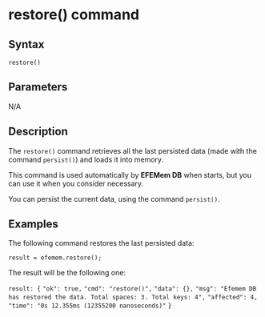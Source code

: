 # restore() command

## **Syntax** 

`restore()`



## **Parameters**

N/A



## **Description**

The `restore()` command retrieves all the last persisted data (made with the command `persist()`) and loads it into memory.

This command is used automatically by **EFEMem DB** when starts, but you can use it when you consider necessary.

You can persist the current data, using the command `persist()`.





## **Examples**

The following command restores the last persisted data:

`result = efemem.restore();`



The result will be the following one:

`result: {`
  `"ok": true,`
  `"cmd": "restore()",`
  `"data": {},`
  `"msg": "Efemem DB has restored the data. Total spaces: 3. Total keys: 4",`
  `"affected": 4,`
  `"time": "0s 12.355ms (12355200 nanoseconds)"`
`}`

